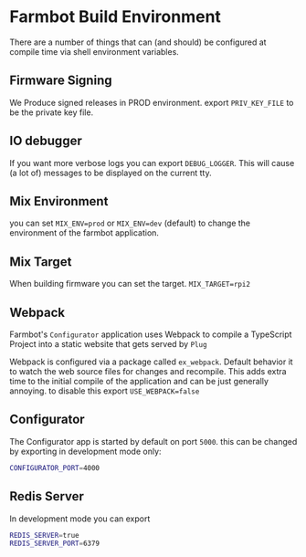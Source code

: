 # Farmbot Build Environment
There are a number of things that can (and should) be configured at compile time
via shell environment variables.

## Firmware Signing
We Produce signed releases in PROD environment. export `PRIV_KEY_FILE` to be the private key file.

## IO debugger
If you want more verbose logs you can export `DEBUG_LOGGER`. This will cause (a lot of) messages
to be displayed on the current tty.

## Mix Environment
you can set `MIX_ENV=prod` or `MIX_ENV=dev` (default) to change the environment
of the farmbot application.

## Mix Target
When building firmware you can set the target.
`MIX_TARGET=rpi2`

## Webpack
Farmbot's `Configurator` application uses Webpack to compile a TypeScript Project
into a static website that gets served by `Plug`

Webpack is configured via a package called `ex_webpack`. Default behavior it to
watch the web source files for changes and recompile. This adds extra time to the
initial compile of the application and can be just generally annoying. to disable
this export `USE_WEBPACK=false`

## Configurator
The Configurator app is started by default on port `5000`.
this can be changed by exporting in development mode only:
```bash
CONFIGURATOR_PORT=4000
```

## Redis Server
In development mode you can export
```bash
REDIS_SERVER=true
REDIS_SERVER_PORT=6379
```
